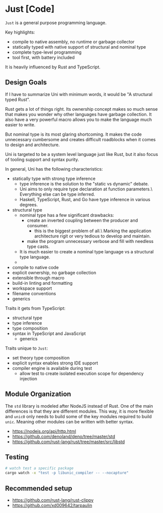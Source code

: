 # Just [Code]

`Just` is a general purpose programming language.

Key highlights:

- compile to native assembly, no runtime or garbage collector
- statically typed with native support of structural and nominal type
- complete type-level programming
- tool first, with battery included

It is heavily influenced by Rust and TypeScript.

## Design Goals

If I have to summarize Uni with minimum words,
it would be "A structural typed Rust".

Rust gets a lot of things right.
Its ownership concept makes so much sense that makes you wonder why other languages have garbage collection.
It also have a very powerful macro allows you to make the language much easier to write.

But nominal type is its most glaring shortcoming.
It makes the code unnecessary cumbersome and creates difficult roadblocks when it comes to design and architecture.

Uni is targeted to be a system level language just like Rust,
but it also focus of tooling support and syntax purity.

In general, Uni has the following characteristics:

- statically type with strong type inference
  - type inference is the solution to the "static vs dynamic" debate.
  - Uni aims to only require type declaration at function parameters.\\
    Everything else can be type inferred.
  - Haskell, TypeScript, Rust, and Go have type inference in various degrees.
- structural type
  - nominal type has a few significant drawbacks:
    - create an inverted coupling between the producer and consumer.
      - this is the biggest problem of all.\\
        Marking the application architecture rigit or very tedious to develop and maintain.
    - make the program unnecessary verbose and fill with needless type casts.
  - It is much easier to create a nominal type language vs a structural type language.
  -
- compile to native code
- explicit ownership, no garbage collection
- extensible through macro
- build-in linting and formatting
- workspace support
- filename conventions
- generics

Traits it gets from TypeScript:

- structural type
- type inference
- type composition
- syntax in TypeScript and JavaScript
  - generics

Traits unique to `Just`:

- set theory type composition
- explicit syntax enables strong IDE support
- compiler engine is available during test
  - allow test to create isolated execution scope for dependency injection

## Module Organization

The `std` library is modeled after NodeJS instead of Rust.
One of the main differences is that they are different modules.
This way, it is more flexible and `unic0` only needs to build some of the key modules required to build `unic`.
Meaning other modules can be written with better syntax.

- <https://nodejs.org/api/http.html>
- <https://github.com/denoland/deno/tree/master/std>
- <https://github.com/rust-lang/rust/tree/master/src/libstd>

## Testing

```sh
# watch test a specific package
cargo watch -x "test -p libunic_compiler -- --nocapture"
```

## Recommended setup

- <https://github.com/rust-lang/rust-clippy>
- <https://github.com/xd009642/tarpaulin>

